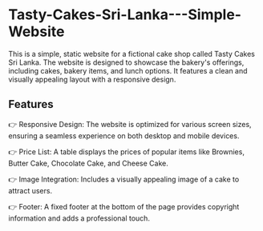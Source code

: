 # Tasty-Cakes-Sri-Lanka---Simple-Website
This is a simple, static website for a fictional cake shop called Tasty Cakes Sri Lanka. The website is designed to showcase the bakery's offerings, including cakes, bakery items, and lunch options. It features a clean and visually appealing layout with a responsive design.

## Features
👉 Responsive Design: The website is optimized for various screen sizes, ensuring a seamless experience on both desktop and mobile devices.

👉 Price List: A table displays the prices of popular items like Brownies, Butter Cake, Chocolate Cake, and Cheese Cake.

👉 Image Integration: Includes a visually appealing image of a cake to attract users.

👉 Footer: A fixed footer at the bottom of the page provides copyright information and adds a professional touch.
